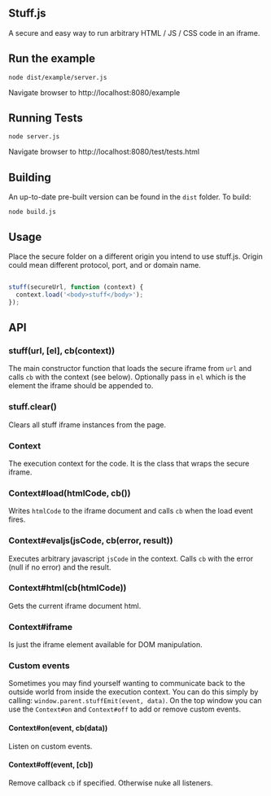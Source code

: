 Stuff.js
--------

A secure and easy way to run arbitrary HTML / JS / CSS code in an iframe.


## Run the example

```
node dist/example/server.js
```

Navigate browser to http://localhost:8080/example



## Running Tests

```
node server.js
```

Navigate browser to http://localhost:8080/test/tests.html

## Building

An up-to-date pre-built version can be found in the `dist` folder.
To build:

```
node build.js
```


## Usage

Place the secure folder on a different origin you intend to use stuff.js.
Origin could mean different protocol, port, and or domain name.

```javascript

stuff(secureUrl, function (context) {
  context.load('<body>stuff</body>');
});
```


## API

### stuff(url, [el], cb(context))

The main constructor function that loads the secure iframe from `url` and
calls `cb` with the context (see below). Optionally pass in `el` which is
the element the iframe should be appended to.

### stuff.clear()

Clears all stuff iframe instances from the page.

### Context

The execution context for the code. It is the class that wraps the secure iframe.

### Context#load(htmlCode, cb())

Writes `htmlCode` to the iframe document and calls `cb` when the load event fires.

### Context#evaljs(jsCode, cb(error, result))

Executes arbitrary javascript `jsCode` in the context. Calls `cb` with the error (null if no error)
and the result.

### Context#html(cb(htmlCode))

Gets the current iframe document html.


### Context#iframe

Is just the iframe element available for DOM manipulation.

### Custom events

Sometimes you may find yourself wanting to communicate back to the outside world from inside the execution
context. You can do this simply by calling: `window.parent.stuffEmit(event, data)`. On the top window you
can use the `Context#on` and `Context#off` to add or remove custom events.

#### Context#on(event, cb(data))

Listen on custom events.

#### Context#off(event, [cb])

Remove callback `cb` if specified. Otherwise nuke all listeners.
